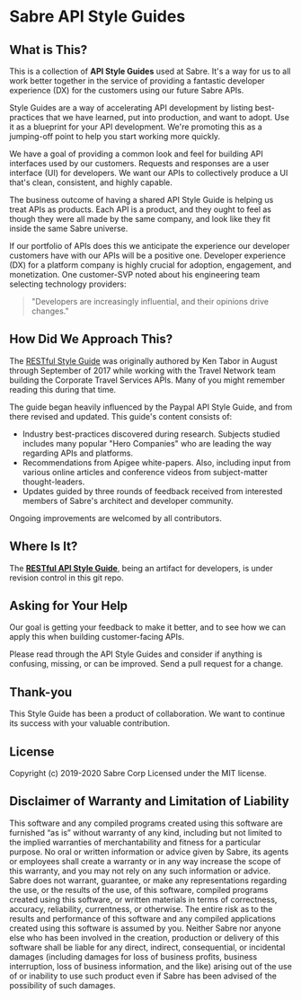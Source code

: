 # Sabre API Style Guides

## What is This?
 
This is a collection of **API Style Guides** used at Sabre. It's a way for us to all work better together in the service of providing a fantastic developer experience (DX) for the customers using our future Sabre APIs.
 
Style Guides are a way of accelerating API development by listing best-practices that we have learned, put into production, and want to adopt. Use it as a blueprint for your API development. We're promoting this as a jumping-off point to help you start working more quickly.
 
We have a goal of providing a common look and feel for building API interfaces used by our customers. Requests and responses are a user interface (UI) for developers. We want our APIs to collectively produce a UI that's clean, consistent, and highly capable.
 
The business outcome of having a shared API Style Guide is helping us treat APIs as products. Each API is a product, and they ought to feel as though they were all made by the same company, and look like they fit inside the same Sabre universe.
 
If our portfolio of APIs does this we anticipate the experience our developer customers have with our APIs will be a positive one. Developer experience (DX) for a platform company is highly crucial for adoption, engagement, and monetization. One customer-SVP noted about his engineering team selecting technology providers:

> "Developers are increasingly influential, and their opinions drive changes."
 
## How Did We Approach This?
 
The [RESTful Style Guide](RESTfulAPIStyleGuide.md) was originally authored by Ken Tabor in August through September of 2017 while working with the Travel Network team building the Corporate Travel Services APIs. Many of you might remember reading this during that time.
 
The guide began heavily influenced by the Paypal API Style Guide, and from there revised and updated. This guide's content consists of:
 
* Industry best-practices discovered during research. Subjects studied includes many popular "Hero Companies" who are leading the way regarding APIs and platforms.
* Recommendations from Apigee white-papers. Also, including input from various online articles and conference videos from subject-matter thought-leaders.
* Updates guided by three rounds of feedback received from interested members of Sabre's architect and developer community.

Ongoing improvements are welcomed by all contributors.     
 
## Where Is It?
 
The [**RESTful API Style Guide**](RESTfulAPIStyleGuide.md), being an artifact for developers, is under revision control in this git repo.
 
## Asking for Your Help
 
Our goal is getting your feedback to make it better, and to see how we can apply this when building customer-facing APIs.
 
Please read through the API Style Guides and consider if anything is confusing, missing, or can be improved. Send a pull request for a change. 
 
## Thank-you
 
This Style Guide has been a product of collaboration. We want to continue its success with your valuable contribution.

## License

Copyright (c) 2019-2020 Sabre Corp Licensed under the MIT license.

## Disclaimer of Warranty and Limitation of Liability

This software and any compiled programs created using this software are furnished “as is” without warranty of any kind, including but not limited to the implied warranties of merchantability and fitness for a particular purpose. No oral or written information or advice given by Sabre, its agents or employees shall create a warranty or in any way increase the scope of this warranty, and you may not rely on any such information or advice. Sabre does not warrant, guarantee, or make any representations regarding the use, or the results of the use, of this software, compiled programs created using this software, or written materials in terms of correctness, accuracy, reliability, currentness, or otherwise. The entire risk as to the results and performance of this software and any compiled applications created using this software is assumed by you. Neither Sabre nor anyone else who has been involved in the creation, production or delivery of this software shall be liable for any direct, indirect, consequential, or incidental damages (including damages for loss of business profits, business interruption, loss of business information, and the like) arising out of the use of or inability to use such product even if Sabre has been advised of the possibility of such damages.